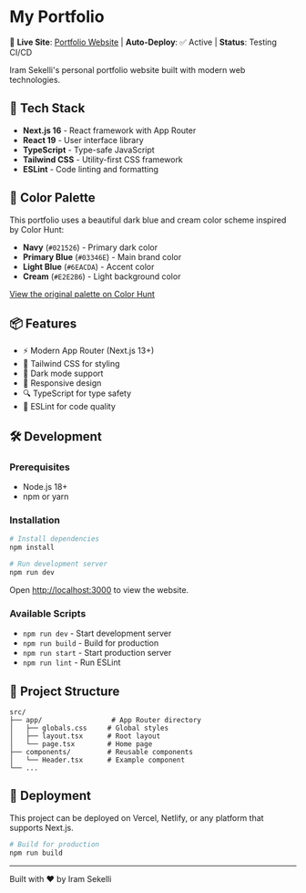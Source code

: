 # My Portfolio

🚀 **Live Site**: [Portfolio Website](https://your-domain.com) | **Auto-Deploy**: ✅ Active | **Status**: Testing CI/CD

Iram Sekelli's personal portfolio website built with modern web technologies.

## 🚀 Tech Stack

- **Next.js 16** - React framework with App Router
- **React 19** - User interface library
- **TypeScript** - Type-safe JavaScript
- **Tailwind CSS** - Utility-first CSS framework
- **ESLint** - Code linting and formatting

## 🎨 Color Palette

This portfolio uses a beautiful dark blue and cream color scheme inspired by Color Hunt:

- **Navy** (`#021526`) - Primary dark color
- **Primary Blue** (`#03346E`) - Main brand color  
- **Light Blue** (`#6EACDA`) - Accent color
- **Cream** (`#E2E2B6`) - Light background color

[View the original palette on Color Hunt](https://colorhunt.co/palette/02152603346e6eacdae2e2b6)

## 📦 Features

- ⚡ Modern App Router (Next.js 13+)
- 🎨 Tailwind CSS for styling
- 🌙 Dark mode support
- 📱 Responsive design
- 🔍 TypeScript for type safety
- 🧹 ESLint for code quality

## 🛠️ Development

### Prerequisites

- Node.js 18+ 
- npm or yarn

### Installation

```bash
# Install dependencies
npm install

# Run development server
npm run dev
```

Open [http://localhost:3000](http://localhost:3000) to view the website.

### Available Scripts

- `npm run dev` - Start development server
- `npm run build` - Build for production
- `npm run start` - Start production server
- `npm run lint` - Run ESLint

## 📁 Project Structure

```
src/
├── app/                 # App Router directory
│   ├── globals.css     # Global styles
│   ├── layout.tsx      # Root layout
│   └── page.tsx        # Home page
├── components/         # Reusable components
│   └── Header.tsx      # Example component
└── ...
```

## 🚀 Deployment

This project can be deployed on Vercel, Netlify, or any platform that supports Next.js.

```bash
# Build for production
npm run build
```

---

Built with ❤️ by Iram Sekelli
